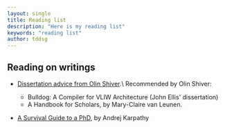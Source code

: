 ```yaml
---
layout: single
title: Reading list
description: "Here is my reading list"
keywords: "reading list"
author: tddsg
---
```





## Reading on writings ##

  * [Dissertation advice from Olin Shiver](http://www.ccs.neu.edu/home/shivers/diss-advice.html).\\
  Recommended by Olin Shiver:
    - Bulldog: A Compiler for VLIW Architecture (John Ellis' dissertation)
    - A Handbook for Scholars, by Mary-Claire van Leunen.

  * [A Survival Guide to a PhD](http://karpathy.github.io/2016/09/07/phd/), by Andrej Karpathy


